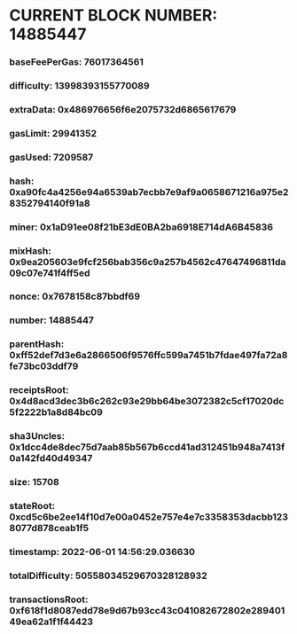 # CURRENT BLOCK NUMBER: 14885447

### baseFeePerGas: 76017364561
### difficulty: 13998393155770089
### extraData: 0x486976656f6e2075732d6865617679
### gasLimit: 29941352
### gasUsed: 7209587
### hash: 0xa90fc4a4256e94a6539ab7ecbb7e9af9a0658671216a975e28352794140f91a8
### miner: 0x1aD91ee08f21bE3dE0BA2ba6918E714dA6B45836
### mixHash: 0x9ea205603e9fcf256bab356c9a257b4562c47647496811da09c07e741f4ff5ed
### nonce: 0x7678158c87bbdf69
### number: 14885447
### parentHash: 0xff52def7d3e6a2866506f9576ffc599a7451b7fdae497fa72a8fe73bc03ddf79
### receiptsRoot: 0x4d8acd3dec3b6c262c93e29bb64be3072382c5cf17020dc5f2222b1a8d84bc09
### sha3Uncles: 0x1dcc4de8dec75d7aab85b567b6ccd41ad312451b948a7413f0a142fd40d49347
### size: 15708
### stateRoot: 0xcd5c6be2ee14f10d7e00a0452e757e4e7c3358353dacbb1238077d878ceab1f5
### timestamp: 2022-06-01 14:56:29.036630
### totalDifficulty: 50558034529670328128932
### transactionsRoot: 0xf618f1d8087edd78e9d67b93cc43c041082672802e28940149ea62a1f1f44423
